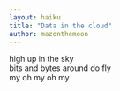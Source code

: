 ```yaml
---
layout: haiku
title: "Data in the cloud"
author: mazonthemoon
---
```

high up in the sky<br>
bits and bytes around do fly<br>
my oh my oh my<br>